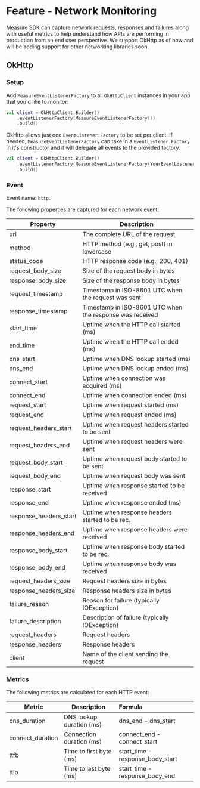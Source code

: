 # Feature - Network Monitoring

Measure SDK can capture network requests, responses and failures along with useful metrics to help
understand how APIs are performing in production from an end user perspective. We support OkHttp
as of now and will be adding support for other networking libraries soon.

## OkHttp

### Setup

Add `MeasureEventListenerFactory` to all `OkHttpClient` instances in your app that you'd like to
monitor:

```kotlin
val client = OkHttpClient.Builder()
    .eventListenerFactory(MeasureEventListenerFactory())
    .build()
```

OkHttp allows just one `EventListener.Factory` to be set per client. If needed, 
`MeasureEventListenerFactory` can take in a `EventListener.Factory` in it's constructor and it
will delegate all events to the provided factory.

```kotlin
val client = OkHttpClient.Builder()
    .eventListenerFactory(MeasureEventListenerFactory(YourEventListenerFactory()))
    .build()
```

### Event

Event name: `http`.

The following properties are captured for each network event:

| Property               | Description                                              |
|------------------------|----------------------------------------------------------|
| url                    | The complete URL of the request                          |
| method                 | HTTP method (e.g., get, post) in lowercase               |
| status_code            | HTTP response code (e.g., 200, 401)                      |
| request_body_size      | Size of the request body in bytes                        |
| response_body_size     | Size of the response body in bytes                       |
| request_timestamp      | Timestamp in ISO-8601 UTC when the request was sent      |
| response_timestamp     | Timestamp in ISO-8601 UTC when the response was received |
| start_time             | Uptime when the HTTP call started (ms)                   |
| end_time               | Uptime when the HTTP call ended (ms)                     |
| dns_start              | Uptime when DNS lookup started (ms)                      |
| dns_end                | Uptime when DNS lookup ended (ms)                        |
| connect_start          | Uptime when connection was acquired (ms)                 |
| connect_end            | Uptime when connection ended (ms)                        |
| request_start          | Uptime when request started (ms)                         |
| request_end            | Uptime when request ended (ms)                           |
| request_headers_start  | Uptime when request headers started to be sent           |
| request_headers_end    | Uptime when request headers were sent                    |
| request_body_start     | Uptime when request body started to be sent              |
| request_body_end       | Uptime when request body was sent                        |
| response_start         | Uptime when response started to be received              |
| response_end           | Uptime when response ended (ms)                          |
| response_headers_start | Uptime when response headers started to be rec.          |
| response_headers_end   | Uptime when response headers were received               |
| response_body_start    | Uptime when response body started to be rec.             |
| response_body_end      | Uptime when response body was received                   |
| request_headers_size   | Request headers size in bytes                            |
| response_headers_size  | Response headers size in bytes                           |
| failure_reason         | Reason for failure (typically IOException)               |
| failure_description    | Description of failure (typically IOException)           |
| request_headers        | Request headers                                          |
| response_headers       | Response headers                                         |
| client                 | Name of the client sending the request                   |

### Metrics

The following metrics are calculated for each HTTP event:

| Metric           | Description              | Formula                          |
|------------------|--------------------------|:---------------------------------|
| dns_duration     | DNS lookup duration (ms) | dns_end - dns_start              |
| connect_duration | Connection duration (ms) | connect_end - connect_start      |
| ttfb             | Time to first byte (ms)  | start_time - response_body_start |
| ttlb             | Time to last byte (ms)   | start_time - response_body_end   |

